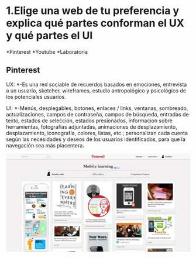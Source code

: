 # 1.Elige una web de tu preferencia y explica qué partes conforman el UX y qué partes el UI

*Pinterest
*Youtube
*Laboratoria

## Pinterest

UX:
*-Es una red sociable de recuerdos basados en emociones, entrevista a un usuario, sketcher, wireframes, estudio antropológico y psicológico de los potenciales usuarios.

UI:
*-Menús, desplegables, botones, enlaces / links, ventanas, sombreado, actualizaciones, campos de contraseña, campos de búsqueda, entradas de texto, estados de selección, estados presionados, información sobre herramientas, fotografias adjuntadas, animaciones de desplazamiento, desplazamiento, iconografía, colores, listas, etc.; personalizan cada cuenta según las necesidades y deseos de los usuarios identificados, para que la navegación sea más placentera.

![pinterest](assets/images/pinterest.jpg)
